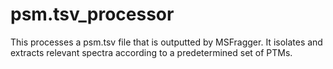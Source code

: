 # psm.tsv_processor
This processes a psm.tsv file that is outputted by MSFragger. It isolates and extracts relevant spectra according to a predetermined set of PTMs.
